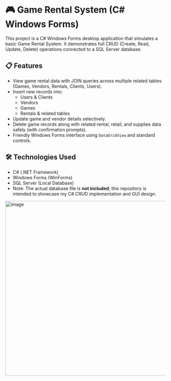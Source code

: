 # 🎮 Game Rental System (C# Windows Forms)

This project is a C# Windows Forms desktop application that simulates a basic Game Rental System. It demonstrates full CRUD (Create, Read, Update, Delete) operations connected to a SQL Server database.

## 📋 Features
- View game rental data with JOIN queries across multiple related tables (Games, Vendors, Rentals, Clients, Users).
- Insert new records into:
  - Users & Clients
  - Vendors
  - Games
  - Rentals & related tables
- Update game and vendor details selectively.
- Delete game records along with related rental, retail, and supplies data safely (with confirmation prompts).
- Friendly Windows Forms interface using `DataGridView` and standard controls.

## 🛠️ Technologies Used
- C# (.NET Framework)
- Windows Forms (WinForms)
- SQL Server (Local Database)
- Note: The actual database file is **not included**; this repository is intended to showcase my C# CRUD implementation and GUI design.

<img width="1008" height="547" alt="image" src="https://github.com/user-attachments/assets/ed1c14dd-d673-4ebf-a04f-9bcdbb8964b0" />
